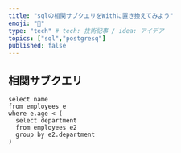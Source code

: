 ```yaml
---
title: "sqlの相関サブクエリをWithに置き換えてみよう"
emoji: "🕌"
type: "tech" # tech: 技術記事 / idea: アイデア
topics: ["sql","postgresq"]
published: false
---
```


## 相関サブクエリ
```
select name
from employees e
where e.age < (
  select department
  from employees e2
  group by e2.department
)
```
